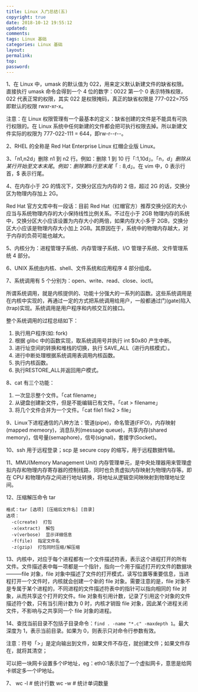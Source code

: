 ```yaml
---
title: Linux 入门总结(五)
copyright: true
date: 2018-10-12 19:55:12
updated:
comments:
tags: Linux 基础
categories: Linux 基础
layout:
permalink:
top:
password:
---
```

1、在 Linux 中，umask 的默认值为 022，用来定义默认新建文件的缺省权限。直接执行 umask 命令会得到一个 4 位的数字：0022 第一个 0 表示特殊权限，022 代表正常的权限，其实 022 是权限掩码，真正的缺省权限是 777-022=755 即默认的权限 rwxr-xr-x。

注意：在 Linux 权限管理有一个最基本的定义：缺省创建的文件是不能具有可执行权限的。在 Linux 系统中任何新建的文件都会把可执行权限去掉。所以新建文件实际的权限为 777-022-111 = 644，即rw-r--r--。

2、RHEL 的全称是 Red Hat Enterprise Linux 红帽企业版 Linux。

3、「n1,n2d」删除 n1 到 n2 行。例如：删除 1 到 10 行「:1,10d」。「n，$d」删除从某行开始至文本末尾。例如：删除第 8 行至末尾「:8,$d」。在 vim 中，0 表示行首，$ 表示行尾。

4、在内存小于 2G 的情况下，交换分区应为内存的 2 倍，超过 2G 的话，交换分区为物理内存加上 2G。

Red Hat 官方文库中有一段话：目前 Red Hat（红帽官方）推荐交换分区的大小应当与系统物理内存的大小保持线性比例关系。不过在小于 2GB 物理内存的系统中，交换分区大小应该设置为内存大小的两倍，如果内存大小多于 2GB，交换分区大小应该是物理内存大小加上 2GB。其原因在于，系统中的物理内存越大，对于内存的负荷可能也越大。

5、内核分为：进程管理子系统、内存管理子系统、I/O 管理子系统、文件管理系统 4 部分。

6、UNIX 系统由内核、shell、文件系统和应用程序 4 部分组成。

7、系统调用有 5 个分别为：open、write、read、close、ioctl。

所谓系统调用，就是内核提供的、功能十分强大的一系列的函数。这些系统调用是在内核中实现的，再通过一定的方式把系统调用给用户，一般都通过门(gate)陷入(trap)实现。系统调用是用户程序和内核交互的接口。  

整个系统调用的过程总结如下：    
1. 执行用户程序(如: fork)  
2. 根据 glibc 中的函数实现，取系统调用号并执行 int $0x80 产生中断。  
3. 进行址空间的转换和堆栈的切换，执行 SAVE_ALL（进行内核模式）。  
4. 进行中断处理根据系统调用表调用内核函数。  
5. 执行内核函数。  
6. 执行RESTORE_ALL并返回用户模式。  

8、cat 有三个功能：  
1. 一次显示整个文件。「cat filename」  
2. 从键盘创建新文件，但是不能编辑已有文件。「cat > filename」  
3. 将几个文件合并为一个文件。「cat file1 file2 > file」  

9、Linux下进程通信的八种方法：管道(pipe)，命名管道(FIFO)，内存映射(mapped memeory)，消息队列(message queue)，共享内存(shared memory)，信号量(semaphore)，信号(signal)，套接字(Socket)。

10、ssh 用于远程登录；scp 是 secure copy 的缩写，用于远程数据传输。

11、MMU(Memory Management Unit) 内存管理单元，是中央处理器用来管理虚拟内存和物理内存寄存器的控制线路，同时也负责虚拟内存映射为物理内存等。即在 CPU 和物理内存之间进行地址转换，将地址从逻辑空间映映射到物理地址空间。

12、压缩解压命令 tar
```
格式：tar [选项] [压缩后文件名] [目录]
选项：
  -c(create)  打包
  -x(extract)  解包
  -v(verbose)  显示详细信息
  -f(file)  指定文件名
  -z(gzip)  打包同时压缩/解压缩
```

13、内核中，对应于每个进程都有一个文件描述符表，表示这个进程打开的所有文件。文件描述表中每一项都是一个指针，指向一个用于描述打开的文件的数据块———file 对象，file 对象中描述了文件的打开模式，读写位置等重要信息，当进程打开一个文件时，内核就会创建一个新的 file 对象。需要注意的是，file 对象不是专属于某个进程的，不同进程的文件描述符表中的指针可以指向相同的 file 对象，从而共享这个打开的文件。file 对象有引用计数，记录了引用这个对象的文件描述符个数，只有当引用计数为 0 时，内核才销毁 file 对象，因此某个进程关闭文件，不影响与之共享同一个 file 对象的进程。

14、查找当前目录不包括子目录命令：`find . -name "*.c" -maxdepth 1`。最大深度为 1，表示当前目录。如果为 0，则表示只对命令行参数有效。

注意：符号「>」是定向输出到文件，如果文件不存在，就创建文件；如果文件存在，就将其清空；



可以把一块网卡设置多个IP地址，eg：eth0:1表示加了一个虚拟网卡，意思是给网卡绑定多一个IP地址。


7、
wc -l        # 统计行数
wc -w      # 统计单词数量
